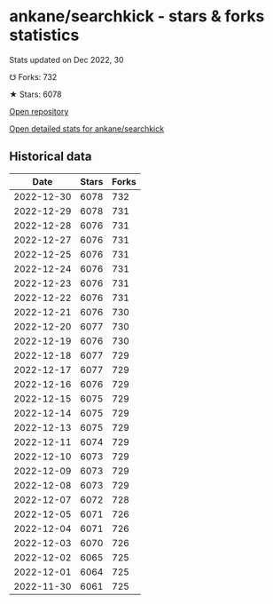 # ankane/searchkick - stars & forks statistics

Stats updated on Dec 2022, 30

☋ Forks: 732

★ Stars: 6078

[Open repository](https://github.com/ankane/searchkick)

[Open detailed stats for ankane/searchkick](https://reviewgithub.com/rep/ankane/searchkick)

## Historical data
| Date | Stars | Forks |
|------|-------|-------|
| 2022-12-30 | 6078 | 732 | 
| 2022-12-29 | 6078 | 731 | 
| 2022-12-28 | 6076 | 731 | 
| 2022-12-27 | 6076 | 731 | 
| 2022-12-25 | 6076 | 731 | 
| 2022-12-24 | 6076 | 731 | 
| 2022-12-23 | 6076 | 731 | 
| 2022-12-22 | 6076 | 731 | 
| 2022-12-21 | 6076 | 730 | 
| 2022-12-20 | 6077 | 730 | 
| 2022-12-19 | 6076 | 730 | 
| 2022-12-18 | 6077 | 729 | 
| 2022-12-17 | 6077 | 729 | 
| 2022-12-16 | 6076 | 729 | 
| 2022-12-15 | 6075 | 729 | 
| 2022-12-14 | 6075 | 729 | 
| 2022-12-13 | 6075 | 729 | 
| 2022-12-11 | 6074 | 729 | 
| 2022-12-10 | 6073 | 729 | 
| 2022-12-09 | 6073 | 729 | 
| 2022-12-08 | 6073 | 729 | 
| 2022-12-07 | 6072 | 728 | 
| 2022-12-05 | 6071 | 726 | 
| 2022-12-04 | 6071 | 726 | 
| 2022-12-03 | 6070 | 726 | 
| 2022-12-02 | 6065 | 725 | 
| 2022-12-01 | 6064 | 725 | 
| 2022-11-30 | 6061 | 725 | 

